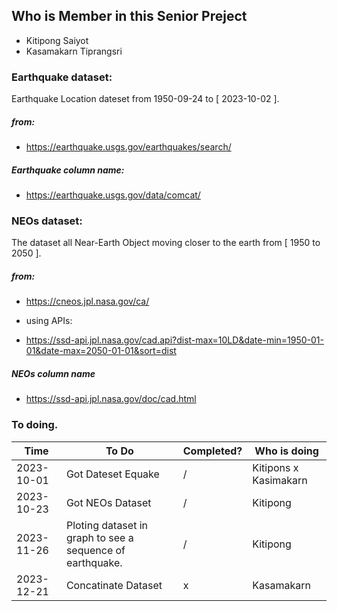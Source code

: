 ## Who is Member in this Senior Preject
- Kitipong Saiyot
- Kasamakarn Tiprangsri




### Earthquake dataset: 
Earthquake Location dateset from 1950-09-24 to [ 2023-10-02 ].
##### from:
- https://earthquake.usgs.gov/earthquakes/search/

##### Earthquake column name:
- https://earthquake.usgs.gov/data/comcat/



### NEOs dataset:
The dataset all Near-Earth Object moving closer to the earth from [ 1950 to 2050 ].
##### from:
- https://cneos.jpl.nasa.gov/ca/

- using APIs:
- https://ssd-api.jpl.nasa.gov/cad.api?dist-max=10LD&date-min=1950-01-01&date-max=2050-01-01&sort=dist

##### NEOs column name
- https://ssd-api.jpl.nasa.gov/doc/cad.html






### To doing.

|       Time      |     To Do           |  Completed? |     Who is doing
| --------------- | ------------------- | ----- | ----------------------------- |
|   2023-10-01    |  Got Dateset Equake |   /   |   Kitipons x Kasimakarn       |
|   2023-10-23    |  Got NEOs Dataset   |   /   |   Kitipong                    |                    
|   2023-11-26    |Ploting dataset in graph to see a sequence of earthquake.|   /   |   Kitipong                    |
|   2023-12-21    | Concatinate Dataset |   x   |   Kasamakarn                  |


